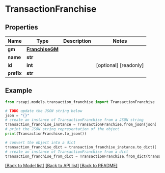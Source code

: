 # TransactionFranchise


## Properties

Name | Type | Description | Notes
------------ | ------------- | ------------- | -------------
**gm** | [**FranchiseGM**](FranchiseGM.md) |  | 
**name** | **str** |  | 
**id** | **int** |  | [optional] [readonly] 
**prefix** | **str** |  | 

## Example

```python
from rscapi.models.transaction_franchise import TransactionFranchise

# TODO update the JSON string below
json = "{}"
# create an instance of TransactionFranchise from a JSON string
transaction_franchise_instance = TransactionFranchise.from_json(json)
# print the JSON string representation of the object
print(TransactionFranchise.to_json())

# convert the object into a dict
transaction_franchise_dict = transaction_franchise_instance.to_dict()
# create an instance of TransactionFranchise from a dict
transaction_franchise_from_dict = TransactionFranchise.from_dict(transaction_franchise_dict)
```
[[Back to Model list]](../README.md#documentation-for-models) [[Back to API list]](../README.md#documentation-for-api-endpoints) [[Back to README]](../README.md)


